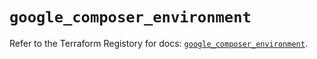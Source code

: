 # `google_composer_environment`

Refer to the Terraform Registory for docs: [`google_composer_environment`](https://registry.terraform.io/providers/hashicorp/google-beta/4.76.0/docs/resources/google_composer_environment).
